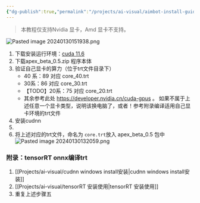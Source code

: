 ```yaml
---
{"dg-publish":true,"permalink":"/projects/ai-visual/aimbot-install-guide/","created":"2024-05-27T15:37:39.230+08:00","updated":"2024-05-27T15:03:23.000+08:00"}
---
```


> 本教程仅支持Nvidia 显卡，Amd 显卡不支持。

![Pasted image 20240130151938.png](/img/user/attachments/Pasted%20image%2020240130151938.png)
1. 下载安装运行环境：[cuda 11.6](https://developer.nvidia.com/cuda-11-6-0-download-archive?target_os=Windows&target_arch=x86_64&target_version=11&target_type=exe_local)
2. 下载apex_beta_0.5.zip 程序本体
3. 验证自己显卡的算力（位于trt文件目录下）
	+ 40 系：89 对应 core_40.trt
	+ 30系：86  对应 core_30.trt
	+ 【TODO】20系：75 对应 core_20.trt
	+ 其余参考此处 https://developer.nvidia.cn/cuda-gpus 。
		如果不属于上述任意一个显卡类型，说明该换电脑了，或者！参考附录编译适用自己显卡环境的trt文件
4. 安装cudnn
5. 
6. 将上述对应的trt文件，命名为 `core.trt`放入 apex_beta_0.5 包中
	![Pasted image 20240130132059.png](/img/user/attachments/Pasted%20image%2020240130132059.png)
### 附录：tensorRT onnx编译trt
1. [[Projects/ai-visual/cudnn windows install安装\|cudnn windows install安装]]
2. [[Projects/ai-visual/tensorRT 安装使用\|tensorRT 安装使用]]
3. 重复上述步骤五